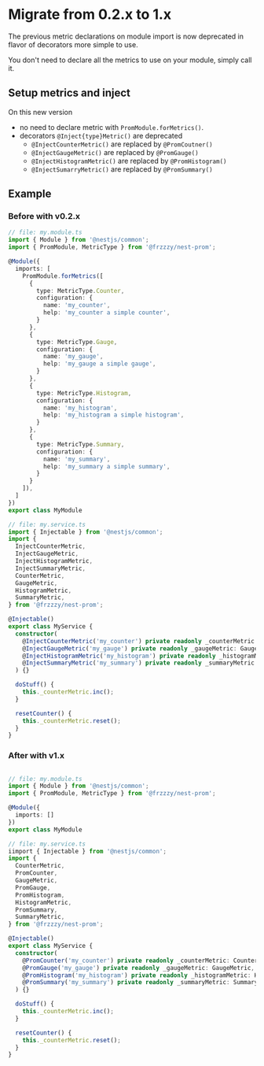 # Migrate from 0.2.x to 1.x

The previous metric declarations on module import is now deprecated in flavor of decorators more simple to use.

You don't need to declare all the metrics to use on your module, simply call it.

## Setup metrics and inject

On this new version

- no need to declare metric with `PromModule.forMetrics()`.
- decorators `@Inject{type}Metric()` are deprecated
  - `@InjectCounterMetric()` are replaced by `@PromCoutner()`
  - `@InjectGaugeMetric()` are replaced by `@PromGauge()`
  - `@InjectHistogramMetric()` are replaced by `@PromHistogram()`
  - `@InjectSumarryMetric()` are replaced by `@PromSummary()`

## Example

### Before with v0.2.x

```typescript
// file: my.module.ts
import { Module } from '@nestjs/common';
import { PromModule, MetricType } from '@frzzzy/nest-prom';

@Module({
  imports: [
    PromModule.forMetrics([
      {
        type: MetricType.Counter,
        configuration: {
          name: 'my_counter',
          help: 'my_counter a simple counter',
        }
      },
      {
        type: MetricType.Gauge,
        configuration: {
          name: 'my_gauge',
          help: 'my_gauge a simple gauge',
        }
      },
      {
        type: MetricType.Histogram,
        configuration: {
          name: 'my_histogram',
          help: 'my_histogram a simple histogram',
        }
      },
      {
        type: MetricType.Summary,
        configuration: {
          name: 'my_summary',
          help: 'my_summary a simple summary',
        }
      }
    ]),
  ]
})
export class MyModule

// file: my.service.ts
import { Injectable } from '@nestjs/common';
import {
  InjectCounterMetric,
  InjectGaugeMetric,
  InjectHistogramMetric,
  InjectSummaryMetric,
  CounterMetric,
  GaugeMetric,
  HistogramMetric,
  SummaryMetric,
} from '@frzzzy/nest-prom';

@Injectable()
export class MyService {
  constructor(
    @InjectCounterMetric('my_counter') private readonly _counterMetric: CounterMetric,
    @InjectGaugeMetric('my_gauge') private readonly _gaugeMetric: GaugeMetric,
    @InjectHistogramMetric('my_histogram') private readonly _histogramMetric: HistogramMetric,
    @InjectSummaryMetric('my_summary') private readonly _summaryMetric: SummaryMetric,
  ) {}

  doStuff() {
    this._counterMetric.inc();
  }

  resetCounter() {
    this._counterMetric.reset();
  }
}
```

### After with v1.x

```typescript

// file: my.module.ts
import { Module } from '@nestjs/common';
import { PromModule, MetricType } from '@frzzzy/nest-prom';

@Module({
  imports: []
})
export class MyModule

// file: my.service.ts
iimport { Injectable } from '@nestjs/common';
import {
  CounterMetric,
  PromCounter,
  GaugeMetric,
  PromGauge,
  PromHistogram,
  HistogramMetric,
  PromSummary,
  SummaryMetric,
} from '@frzzzy/nest-prom';

@Injectable()
export class MyService {
  constructor(
    @PromCounter('my_counter') private readonly _counterMetric: CounterMetric,
    @PromGauge('my_gauge') private readonly _gaugeMetric: GaugeMetric,
    @PromHistogram('my_histogram') private readonly _histogramMetric: HistogramMetric,
    @PromSummary('my_summary') private readonly _summaryMetric: SummaryMetric,
  ) {}

  doStuff() {
    this._counterMetric.inc();
  }

  resetCounter() {
    this._counterMetric.reset();
  }
}

```
